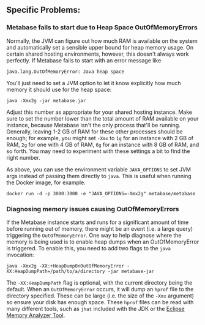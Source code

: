 
## Specific Problems:

### Metabase fails to start due to Heap Space OutOfMemoryErrors

Normally, the JVM can figure out how much RAM is available on the system and automatically set a sensible upper bound for heap memory usage. On certain shared hosting
environments, however, this doesn't always work perfectly. If Metabase fails to start with an error message like

    java.lang.OutOfMemoryError: Java heap space

You'll just need to set a JVM option to let it know explicitly how much memory it should use for the heap space:

    java -Xmx2g -jar metabase.jar

Adjust this number as appropriate for your shared hosting instance. Make sure to set the number lower than the total amount of RAM available on your instance, because Metabase isn't the only process that'll be running. Generally, leaving 1-2 GB of RAM for these other processes should be enough; for example, you might set `-Xmx` to `1g` for an instance with 2 GB of RAM, `2g` for one with 4 GB of RAM, `6g` for an instance with 8 GB of RAM, and so forth. You may need to experiment with these settings a bit to find the right number.

As above, you can use the environment variable `JAVA_OPTIONS` to set JVM args instead of passing them directly to `java`. This is useful when running the Docker image,
for example.

    docker run -d -p 3000:3000 -e "JAVA_OPTIONS=-Xmx2g" metabase/metabase

### Diagnosing memory issues causing OutOfMemoryErrors

If the Metabase instance starts and runs for a significant amount of time before running out of memory, there might be an event (i.e. a large query) triggering the `OutOfMemoryError`. One way to help diagnose where the memory is being used is to enable heap dumps when an OutOfMemoryError is triggered. To enable this, you need to add two flags to the `java` invocation:

    java -Xmx2g -XX:+HeapDumpOnOutOfMemoryError -XX:HeapDumpPath=/path/to/a/directory -jar metabase-jar

The `-XX:HeapDumpPath` flag is optional, with the current directory being the default. When an `OutOfMemoryError` occurs, it will dump an `hprof` file to the directory specified. These can be large (i.e. the size of the `-Xmx` argument) so ensure your disk has enough space. These `hprof` files can be read with many different tools, such as `jhat` included with the JDK or the [Eclipse Memory Analyzer Tool](https://www.eclipse.org/mat/).
